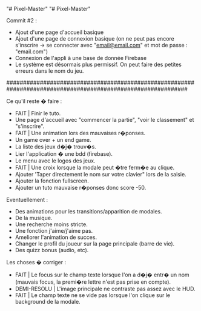 "# Pixel-Master" 
"# Pixel-Master"


Commit #2 :
- Ajout d'une page d'accueil basique
- Ajout d'une page de connexion basique (on ne peut pas encore s'inscrire -> se connecter avec "email@email.com" et mot de passe : "email.com")
- Connexion de l'appli à une base de donnée Firebase
- Le système est désormais plus permissif. On peut faire des petites erreurs dans le nom du jeu.


##############################################################################################################

Ce qu'il reste � faire :
- FAIT | Finir le tuto.
- Une page d'accueil avec "commencer la partie", "voir le classement" et "s'inscrire".
- FAIT | Une animation lors des mauvaises r�ponses.
- Un game over + un end game.
- La liste des jeux d�j� trouv�s.
- Lier l'application � une bdd (firebase).
- Le menu avec le logos des jeux.
- FAIT | Une croix lorsque la modale peut �tre ferm�e au clique.
- Ajouter 'Taper directement le nom sur votre clavier" lors de la saisie.
- Ajouter la fonction fullscreen.
- Ajouter un tuto mauvaise r�ponses donc score -50.




Eventuellement :
- Des animations pour les transitions/apparition de modales.
- De la musique.
- Une recherche moins stricte.
- Une fonction j'aime/j'aime pas.
- Ameliorer l'animation de succes.
- Changer le profil du joueur sur la page principale (barre de vie).
- Des quizz bonus (audio, etc).




Les choses � corriger :
- FAIT | Le focus sur le champ texte lorsque l'on a d�j� entr� un nom (mauvais focus, la premi�re lettre n'est pas prise en compte).
- DEMI-RESOLU | L'image principale ne contraste pas assez avec le HUD.
- FAIT | Le champ texte ne se vide pas lorsque l'on clique sur le background de la modale.